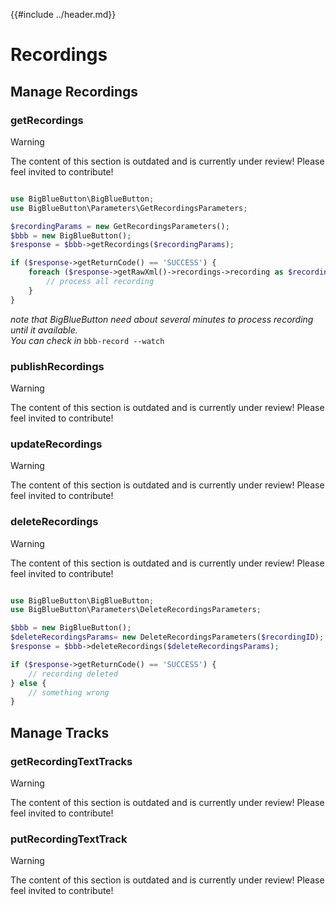 {{#include ../header.md}}

# Recordings
## Manage Recordings
### getRecordings
> [!WARNING]  
> The content of this section is outdated and is currently under review!
> Please feel invited to contribute!
```php

use BigBlueButton\BigBlueButton;
use BigBlueButton\Parameters\GetRecordingsParameters;

$recordingParams = new GetRecordingsParameters();
$bbb = new BigBlueButton();
$response = $bbb->getRecordings($recordingParams);

if ($response->getReturnCode() == 'SUCCESS') {
	foreach ($response->getRawXml()->recordings->recording as $recording) {
		// process all recording
	}
}
```
*note that BigBlueButton need about several minutes to process recording until it available.*  
*You can check in* `bbb-record --watch`

### publishRecordings
> [!WARNING]  
> The content of this section is outdated and is currently under review!
> Please feel invited to contribute!

### updateRecordings
> [!WARNING]  
> The content of this section is outdated and is currently under review!
> Please feel invited to contribute!

### deleteRecordings
> [!WARNING]  
> The content of this section is outdated and is currently under review!
> Please feel invited to contribute!

```php

use BigBlueButton\BigBlueButton;
use BigBlueButton\Parameters\DeleteRecordingsParameters;

$bbb = new BigBlueButton();
$deleteRecordingsParams= new DeleteRecordingsParameters($recordingID); // get from "Get Recordings"
$response = $bbb->deleteRecordings($deleteRecordingsParams);

if ($response->getReturnCode() == 'SUCCESS') {
	// recording deleted
} else {
	// something wrong
}
```

## Manage Tracks
### getRecordingTextTracks
> [!WARNING]  
> The content of this section is outdated and is currently under review!
> Please feel invited to contribute!

### putRecordingTextTrack
> [!WARNING]  
> The content of this section is outdated and is currently under review!
> Please feel invited to contribute!